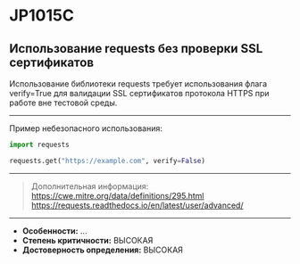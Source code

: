 # JP1015C
## Использование requests без проверки SSL сертификатов
Использование библиотеки requests требует использования флага verify=True для валидации
SSL сертификатов протокола HTTPS при работе вне тестовой среды.


---
Пример небезопасного использования:
```python linenums="1"
import requests

requests.get("https://example.com", verify=False)
```
---
> Дополнительная информация:
> <https://cwe.mitre.org/data/definitions/295.html>
> <https://requests.readthedocs.io/en/latest/user/advanced/>
---
* __Особенности:__ ...
* __Степень критичности:__ ВЫСОКАЯ
* __Достоверность определения:__ ВЫСОКАЯ
